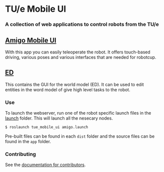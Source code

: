 # TU/e Mobile UI

### A collection of web applications to control robots from the TU/e

## [Amigo Mobile UI](amigo_mobile_ui)
With this app you can easily teleoperate the robot. It offers touch-based driving, various poses and various interfaces that are needed for robotcup.

## [ED](ed)
This contains the GUI for the world model (ED). It can be used to edit entities in the word model of give high level tasks to the robot.

### Use
To launch the webserver, run one of the robot specific launch files in the [launch](launch) folder. This will launch all the nesecary nodes.
```
$ roslaunch tue_mobile_ui amigo.launch
```

Pre-built files can be found in each `dist` folder and the source files can be found in the `app` folder.

### Contributing
See the [documentation for contributors](CONTRIBUTING.md).
